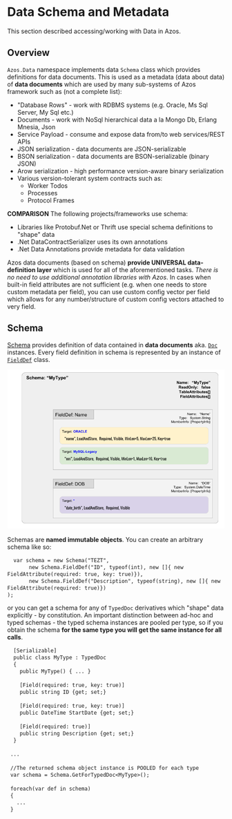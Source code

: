 ﻿# Data Schema and Metadata
This section described accessing/working with Data in Azos.

## Overview
`Azos.Data` namespace implements data `Schema` class which provides definitions for data documents. This is 
used as a metadata (data about data) of **data documents** which are used by many sub-systems of Azos 
framework such as (not a complete list):
* "Database Rows" - work with RDBMS systems (e.g. Oracle, Ms Sql Server, My Sql etc.)
* Documents - work with NoSql hierarchical data a la Mongo Db, Erlang Mnesia, Json
* Service Payload - consume and expose data from/to web services/REST APIs
* JSON serialization - data documents are JSON-serializable
* BSON serialization - data documents are BSON-serializable (binary JSON)
* Arow serialization - high performance version-aware binary serialization
* Various version-tolerant system contracts such as:
  * Worker Todos
  * Processes
  * Protocol Frames

**COMPARISON** 
The following projects/frameworks use schema:
* Libraries like Protobuf.Net or Thrift use special schema definitions to "shape" data
* .Net DataContractSerializer uses its own annotations
* .Net Data Annotations provide metadata for data validation

Azos data documents (based on schema) **provide UNIVERSAL data-definition layer** which is used for all of the aforementioned tasks.
*There is no need to use additional annotation libraries with Azos*. In cases when built-in field attributes
are not sufficient (e.g. when one needs to store custom metadata per field), you can use custom config vector per field
which allows for any number/structure of custom config vectors attached to very field.



## Schema
[Schema](Schema.cs) provides definition of data contained in **data documents** aka. [`Doc`](Doc.cs) instances.
Every field definition in schema is represented by an instance of [`FieldDef`](Schema.cs#L37) class.

<img src="/doc/img/data-schema.png">

Schemas are **named immutable objects**. You can create an arbitrary schema like so:
```CSharp
  var schema = new Schema("TEZT",
       new Schema.FieldDef("ID", typeof(int), new []{ new FieldAttribute(required: true, key: true)}),
       new Schema.FieldDef("Description", typeof(string), new []{ new FieldAttribute(required: true)})
);
```

or you can get a schema for any of `TypedDoc` derivatives which "shape" data explicitly - by constitution. An important
distinction between ad-hoc and typed schemas - the typed schema instances are pooled per type, so
if you obtain the schema **for the same type you will get the same instance for all calls**.

```CSharp
  [Serializable]
  public class MyType : TypedDoc
  {
    public MyType() { ... }

    [Field(required: true, key: true)]
    public string ID {get; set;}

    [Field(required: true, key: true)]
    public DateTime StartDate {get; set;}

    [Field(required: true)]
    public string Description {get; set;}
  }

 ...

 //The returned schema object instance is POOLED for each type
 var schema = Schema.GetForTypedDoc<MyType>();

 foreach(var def in schema)
 {
   ...
 }
```